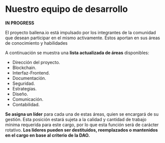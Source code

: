 # Nuestro equipo de desarrollo

**IN PROGRESS**

El proyecto ballena.io está impulsado por los integrantes de la comunidad que desean participar en el mismo activamente. Estos aportan en sus áreas de conocimiento y habilidades 

A continuación se muestra una **lista actualizada de áreas** disponibles:

* Dirección del proyecto.
* Blockchain.
* Interfaz-Frontend.
* Documentación.
* Seguridad.
* Estrategias.
* Diseño.
* Comunicación.
* Contabilidad.

**Se asigna un líder** para cada una de estas áreas, quien se encargará de su gestión. Esta posición estará sujeta a la calidad y cantidad de trabajo mínima requerida para este cargo, por lo que esta función será de carácter rotativo. **Los líderes pueden ser destituidos, reemplazados o mantenidos en el cargo en base al criterio de la DAO.**

